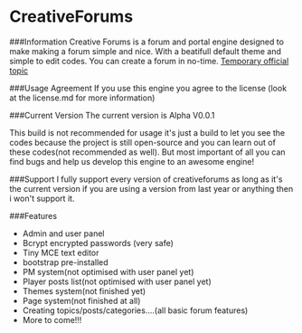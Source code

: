 CreativeForums
==============

###Information
Creative Forums is a forum and portal engine designed to make making a forum simple and nice. With a beatifull default theme and simple to edit codes. You can create a forum in no-time.
[Temporary official topic](http://www.eclipseorigins.com/community/index.php?/topic/133172-creative-forums-forum-and-portal-engine/)

###Usage Agreement
If you use this engine you agree to the license (look at the license.md for more information)

###Current Version
The current version is Alpha V0.0.1

This build is not recommended for usage it's just a build to let you see the codes because the project is still open-source and you can learn out of these codes(not recommended as well). But most important of all you can find bugs and help us develop this engine to an awesome engine!

###Support
I fully support every version of creativeforums as long as it's the current version if you are using a version from last year or anything then i won't support it.

###Features
- Admin and user panel
- Bcrypt encrypted passwords (very safe)
- Tiny MCE text editor
- bootstrap pre-installed
- PM system(not optimised with user panel yet)
- Player posts list(not optimised with user panel yet)
- Themes system(not finished yet)
- Page system(not finished at all)
- Creating topics/posts/categories....(all basic forum features)
- More to come!!!
